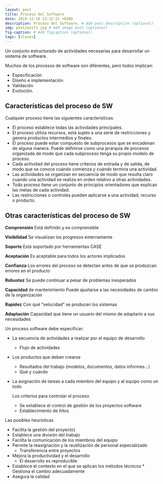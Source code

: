 ```yaml
---
layout: post
title: Proceso del Software
date: 2019-12-16 13:32:21 +0300
description: Proceso del Software. # Add post description (optional)
img: post/post1.jpg # Add image post (optional)
fig-caption: # Add figcaption (optional)
tags: [clases]
---
```


Un conjunto estructurado de actividades necesarias para desarrollar un sistema de software.

Muchos de los procesos de software son diferentes, pero todos implican:

* Especificación
* Diseño e implementación
* Validación
* Evolución.

## Características del proceso de SW 

Cualquier proceso tiene las siguientes características:

* El proceso establece todas las actividades principales.
* El proceso utiliza recursos, está sujeto a una serie de restricciones y genera productos intermedios y finales.
* El proceso puede estar compuesto de subprocesos que se encadenan de alguna manera. Puede definirse como una jerarquía de procesos organizada de modo que cada subproceso tenga su propio modelo de proceso.
* Cada actividad del proceso tiene criterios de entrada y de salida, de modo que se conoce cuándo comienza y cuándo termina una actividad.
* Las actividades se organizan en secuencia de modo que resulta claro cuando una actividad se realiza en orden relativo a otras actividades.
* Todo proceso tiene un conjunto de principios orientadores que explican las metas de cada actividad.
* Las restricciones o controles pueden aplicarse a una actividad, recurso o producto.

## Otras características del proceso de SW

**Comprensión** Está definido y es comprensible

**Visibilidad** Se visualizan los progresos externamente

**Soporte** Está soportado por herramientas CASE

**Aceptación** Es aceptable para todos los actores implicados

**Confianza** Los errores del proceso se detectan antes de que se produzcan errores en el producto

**Robustez** Se puede continuar a pesar de problemas inesperados

**Capacidad** de mantenimiento Puede ajustarse a las necesidades de cambio de la organización

**Rapidez** Con qué “velocidad” se producen los sistemas

**Adaptación** Capacidad que tiene un usuario del mismo de adaptarlo a sus necesidades

Un proceso software debe especificar:

* La secuencia de actividades a realizar por el equipo de desarrollo

    * Flujo de actividades

* Los productos que deben crearse

    * Resultados del trabajo (modelos, documentos, datos informes...)
    * Qué y cuándo

* La asignación de tareas a cada miembro del equipo y al equipo como un todo

    Los criterios para controlar el proceso
    * Se establece el control de gestión de los proyectos software
    * Establecimiento de hitos

Las posibles heurísticas

* Facilita la gestión del proyecto}
* Establece una división del trabajo
* Facilita la comunicación de los miembros del equipo
* Permite la reasignación y la reutilización de personal especializado
    * Transferencia entre proyectos
* Mejora la productividad y el desarrollo
    * El desarrollo es reproducible
* Establece el contexto en el que se aplican los métodos técnicos * Gestiona el cambio adecuadamente
* Asegura la calidad
